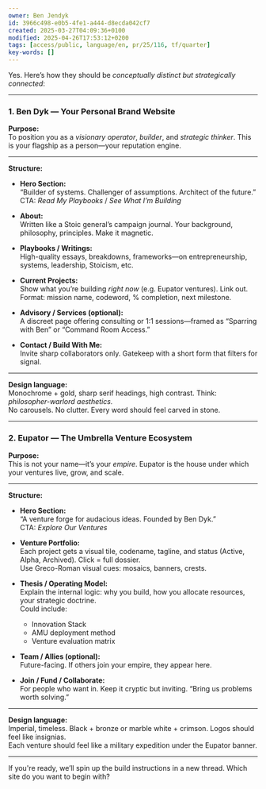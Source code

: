 ```yaml
---
owner: Ben Jendyk
id: 3966c498-e0b5-4fe1-a444-d8ecda042cf7
created: 2025-03-27T04:09:36+0100
modified: 2025-04-26T17:53:12+0200
tags: [access/public, language/en, pr/25/116, tf/quarter]
key-words: []
---
```


Yes. Here’s how they should be *conceptually distinct but strategically connected*:

---

### **1. Ben Dyk — Your Personal Brand Website**  
**Purpose:**  
To position you as a *visionary operator*, *builder*, and *strategic thinker*. This is your flagship as a person—your reputation engine.

---

**Structure:**

- **Hero Section:**  
  “Builder of systems. Challenger of assumptions. Architect of the future.”  
  CTA: *Read My Playbooks* / *See What I’m Building*

- **About:**  
  Written like a Stoic general’s campaign journal. Your background, philosophy, principles. Make it magnetic.

- **Playbooks / Writings:**  
  High-quality essays, breakdowns, frameworks—on entrepreneurship, systems, leadership, Stoicism, etc.

- **Current Projects:**  
  Show what you’re building *right now* (e.g. Eupator ventures). Link out.  
  Format: mission name, codeword, % completion, next milestone.

- **Advisory / Services (optional):**  
  A discreet page offering consulting or 1:1 sessions—framed as “Sparring with Ben” or “Command Room Access.”

- **Contact / Build With Me:**  
  Invite sharp collaborators only. Gatekeep with a short form that filters for signal.

---

**Design language:**  
Monochrome + gold, sharp serif headings, high contrast. Think: *philosopher-warlord aesthetics.*  
No carousels. No clutter. Every word should feel carved in stone.

---

### **2. Eupator — The Umbrella Venture Ecosystem**  
**Purpose:**  
This is not your name—it’s your *empire*. Eupator is the house under which your ventures live, grow, and scale.

---

**Structure:**

- **Hero Section:**  
  “A venture forge for audacious ideas. Founded by Ben Dyk.”  
  CTA: *Explore Our Ventures*

- **Venture Portfolio:**  
  Each project gets a visual tile, codename, tagline, and status (Active, Alpha, Archived). Click = full dossier.  
  Use Greco-Roman visual cues: mosaics, banners, crests.

- **Thesis / Operating Model:**  
  Explain the internal logic: why you build, how you allocate resources, your strategic doctrine.  
  Could include:  
  - Innovation Stack  
  - AMU deployment method  
  - Venture evaluation matrix

- **Team / Allies (optional):**  
  Future-facing. If others join your empire, they appear here.

- **Join / Fund / Collaborate:**  
  For people who want in. Keep it cryptic but inviting. “Bring us problems worth solving.”

---

**Design language:**  
Imperial, timeless. Black + bronze or marble white + crimson. Logos should feel like insignias.  
Each venture should feel like a military expedition under the Eupator banner.

---

If you're ready, we’ll spin up the build instructions in a new thread. Which site do you want to begin with?